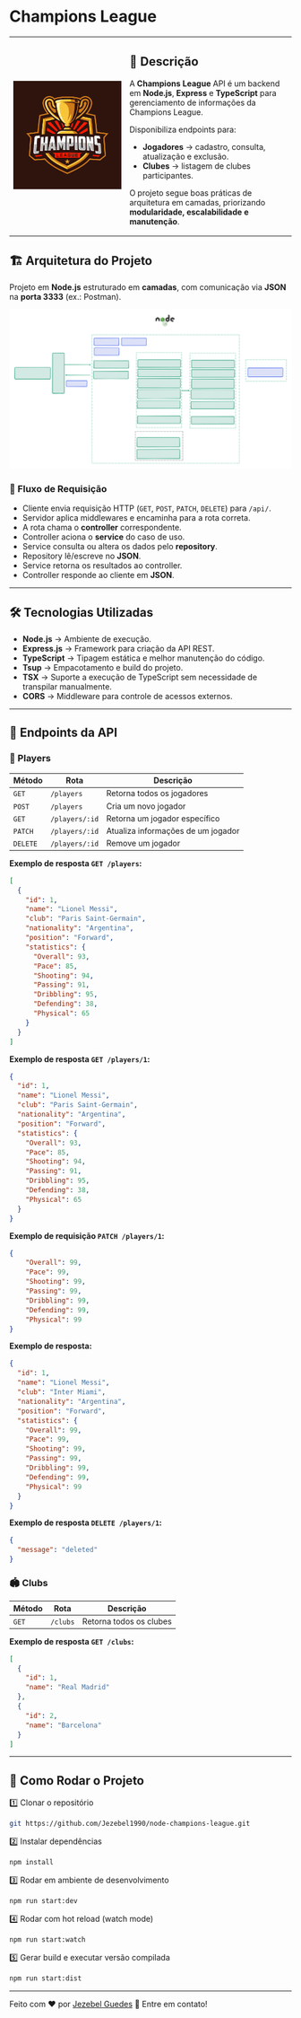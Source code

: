 # Champions League


<table>
        <tr>
            <td>
                <img src="./docs/img/logo.png" alt="logo do champions league" width="900">
            </td>
            <td>
   <b><h2> 📌 Descrição </h2></b>
<p>

A **Champions League** API é um backend em **Node.js**, **Express** e **TypeScript** para gerenciamento de informações da Champions League.  

Disponibiliza endpoints para:  
- **Jogadores** → cadastro, consulta, atualização e exclusão.  
- **Clubes** → listagem de clubes participantes.  

O projeto segue boas práticas de arquitetura em camadas, priorizando **modularidade, escalabilidade e manutenção**.
</p>
     </td>
        </tr>
    </table>


## 🏗️ Arquitetura do Projeto

Projeto em **Node.js** estruturado em **camadas**, com comunicação via **JSON** na **porta 3333** (ex.: Postman).

![Arquitetura do Projeto](docs/arch/arch.svg)

### 🔄 Fluxo de Requisição

- Cliente envia requisição HTTP (`GET`, `POST`, `PATCH`, `DELETE`) para `/api/`.
- Servidor aplica middlewares e encaminha para a rota correta.
- A rota chama o **controller** correspondente.
- Controller aciona o **service** do caso de uso.
- Service consulta ou altera os dados pelo **repository**.
- Repository lê/escreve no **JSON**.
- Service retorna os resultados ao controller.
- Controller responde ao cliente em **JSON**.

---

## 🛠️ Tecnologias Utilizadas

- **Node.js** → Ambiente de execução.
- **Express.js** → Framework para criação da API REST.
- **TypeScript** → Tipagem estática e melhor manutenção do código.
- **Tsup** → Empacotamento e build do projeto.
- **TSX** → Suporte a execução de TypeScript sem necessidade de transpilar manualmente.
- **CORS** → Middleware para controle de acessos externos.

---

## 📡 Endpoints da API

### 👤 Players

| Método | Rota              | Descrição                          |
|--------|-------------------|------------------------------------|
| `GET`  | `/players`        | Retorna todos os jogadores         |
| `POST` | `/players`        | Cria um novo jogador               |
| `GET`  | `/players/:id`    | Retorna um jogador específico      |
| `PATCH`| `/players/:id`    | Atualiza informações de um jogador |
| `DELETE`| `/players/:id`   | Remove um jogador                  |

**Exemplo de resposta `GET /players`:**
```json
[
  {
    "id": 1,
    "name": "Lionel Messi",
    "club": "Paris Saint-Germain",
    "nationality": "Argentina",
    "position": "Forward",
    "statistics": {
      "Overall": 93,
      "Pace": 85,
      "Shooting": 94,
      "Passing": 91,
      "Dribbling": 95,
      "Defending": 38,
      "Physical": 65
    }
  }
]
```
**Exemplo de resposta `GET /players/1`:**
```json
{
  "id": 1,
  "name": "Lionel Messi",
  "club": "Paris Saint-Germain",
  "nationality": "Argentina",
  "position": "Forward",
  "statistics": {
    "Overall": 93,
    "Pace": 85,
    "Shooting": 94,
    "Passing": 91,
    "Dribbling": 95,
    "Defending": 38,
    "Physical": 65
  }
}
```

**Exemplo de requisição `PATCH /players/1`:**
```json
{
    "Overall": 99,
    "Pace": 99,
    "Shooting": 99,
    "Passing": 99,
    "Dribbling": 99,
    "Defending": 99,
    "Physical": 99
}
```
**Exemplo de resposta:**
```json
{
  "id": 1,
  "name": "Lionel Messi",
  "club": "Inter Miami",
  "nationality": "Argentina",
  "position": "Forward",
  "statistics": {
    "Overall": 99,
    "Pace": 99,
    "Shooting": 99,
    "Passing": 99,
    "Dribbling": 99,
    "Defending": 99,
    "Physical": 99
  }
}
```

**Exemplo de resposta `DELETE /players/1`:**
```json
{
  "message": "deleted"
}
```

### 🏟️ Clubs

| Método | Rota              | Descrição                          |
|--------|-------------------|------------------------------------|
| `GET`  | `/clubs`          | Retorna todos os clubes            |


**Exemplo de resposta `GET /clubs`:**
```json
[
  {
    "id": 1,
    "name": "Real Madrid"
  },
  {
    "id": 2,
    "name": "Barcelona"
  }
]
```
---

## 🚀 Como Rodar o Projeto
1️⃣ Clonar o repositório
```bash
git https://github.com/Jezebel1990/node-champions-league.git
```

2️⃣ Instalar dependências
```bash
npm install
```

3️⃣ Rodar em ambiente de desenvolvimento
```bash
npm run start:dev
```

4️⃣ Rodar com hot reload (watch mode)
```bash
npm run start:watch
```

5️⃣ Gerar build e executar versão compilada
```bash
npm run start:dist
```

---
Feito com ♥ por [Jezebel Guedes](https://www.linkedin.com/in/jezebel-guedes/) 👋 Entre em contato!